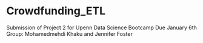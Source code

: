 # Crowdfunding_ETL
Submission of Project 2 for Upenn Data Science Bootcamp
Due January 6th 
Group: Mohamedmehdi Khaku and Jennifer Foster
